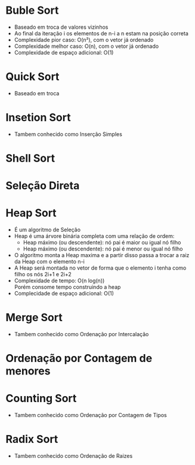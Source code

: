 # Buble Sort
- Baseado em troca de valores vizinhos
- Ao final da iteração i os elementos de n-i a n estam na posição correta
- Complexidade pior caso: O(n²), com o vetor já ordenado
- Complexidade melhor caso: O(n), com o vetor já ordenado
- Complexidade de espaço adicional: O(1)
# Quick Sort
- Baseado em troca
# Insetion Sort
- Tambem conhecido como Inserção Simples
# Shell Sort
# Seleção Direta
# Heap Sort
- É um algoritmo de Seleção
- Heap é uma árvore binária completa com uma relação de ordem:
  - Heap máximo (ou descendente): nó pai é maior ou igual
nó filho
  - Heap máximo (ou descendente): nó pai é menor ou igual
nó filho
- O algoritmo monta a Heap maxima e a partir disso passa a trocar a raiz da Heap com o elemento n-i
- A Heap será montada no vetor de forma que o elemento i tenha como filho os nós 2i+1 e 2i+2
- Complexidade de tempo: O(n log(n))\
Porém consome tempo construindo a heap
- Complecidade de espaço adicional: O(1)
# Merge Sort
- Tambem conhecido como Ordenação por Intercalação
# Ordenação por Contagem de menores
# Counting Sort
- Tambem conhecido como Ordenação por Contagem de Tipos
# Radix Sort
- Tambem conhecido como Ordenação de Raizes
